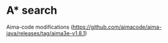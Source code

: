 # A* search
Aima-code modifications (https://github.com/aimacode/aima-java/releases/tag/aima3e-v1.8.1)
